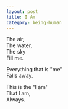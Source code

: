 ```yaml
---
layout: post
title: I Am
category: being-human
---
```


The air,  
The water,  
The sky  
Fill me.

Everything that is "me"  
Falls away.

This is the "I am"  
That I am,  
Always.
